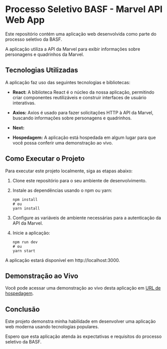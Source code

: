 # Processo Seletivo BASF - Marvel API Web App

Este repositório contém uma aplicação web desenvolvida como parte do processo seletivo da BASF. 

A aplicação utiliza a API da Marvel para exibir informações sobre personagens e quadrinhos da Marvel.

## Tecnologias Utilizadas

A aplicação faz uso das seguintes tecnologias e bibliotecas:

- **React:** A biblioteca React é o núcleo da nossa aplicação, permitindo criar componentes reutilizáveis e construir interfaces de usuário interativas.

- **Axios:** Axios é usado para fazer solicitações HTTP à API da Marvel, buscando informações sobre personagens e quadrinhos.

- **Next:** 

- **Hospedagem:** A aplicação está hospedada em algum lugar para que você possa conferir uma demonstração ao vivo.

## Como Executar o Projeto

Para executar este projeto localmente, siga as etapas abaixo:

1. Clone este repositório para o seu ambiente de desenvolvimento.
   
2. Instale as dependências usando o npm ou yarn:

   ```shell
   npm install
   # ou
   yarn install
   ```

3. Configure as variáveis de ambiente necessárias para a autenticação da API da Marvel.

4. Inicie a aplicação:

   ```shell
   npm run dev
   # ou
   yarn start
   ```

A aplicação estará disponível em http://localhost:3000.

## Demonstração ao Vivo

Você pode acessar uma demonstração ao vivo desta aplicação em [URL de hospedagem](coloque-aqui-sua-url).

## Conclusão

Este projeto demonstra minha habilidade em desenvolver uma aplicação web moderna usando tecnologias populares. 

Espero que esta aplicação atenda às expectativas e requisitos do processo seletivo da BASF.